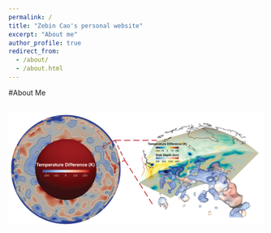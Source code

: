 ```yaml
---
permalink: /
title: "Zebin Cao's personal website"
excerpt: "About me"
author_profile: true
redirect_from: 
  - /about/
  - /about.html
---
```


#About Me

<br/><img src='/images/Composite_fig.png'>
